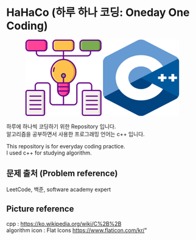 # HaHaCo (하루 하나 코딩: Oneday One Coding)  

<p align="center"> 
<img src="./image/algorithm.png" width="200" height="200">
<img src="./image/cpppicture.png" width="200" height="200">
</p>

하루에 하나씩 코딩하기 위한 Repository 입니다.  
알고리즘을 공부하면서 사용한 프로그래밍 언어는 c++ 입니다.  

This repository is for everyday coding practice.  
I used c++ for studying algorithm.  

## 문제 출처 (Problem reference)
LeetCode, 백준, software academy expert  

## Picture reference  
cpp : https://ko.wikipedia.org/wiki/C%2B%2B  
algorithm icon : Flat Icons https://www.flaticon.com/kr/"  